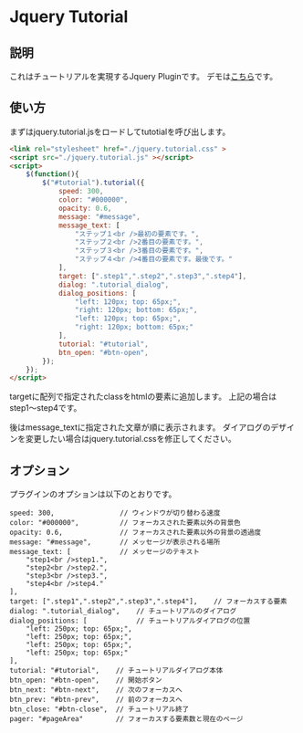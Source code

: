 # Jquery Tutorial
## 説明

これはチュートリアルを実現するJquery Pluginです。  デモは[こちら](http://js.marooon.com/jquery/tutorial/demo.html "JQuery Tutorial")です。

## 使い方 ##

まずはjquery.tutorial.jsをロードしてtutotialを呼び出します。
```html
<link rel="stylesheet" href="./jquery.tutorial.css" >
<script src="./jquery.tutorial.js" ></script>
<script>
	$(function(){
		$("#tutorial").tutorial({
            speed: 300,
            color: "#000000",
            opacity: 0.6,
            message: "#message",
            message_text: [
                "ステップ１<br />最初の要素です。",
                "ステップ２<br />2番目の要素です。",
                "ステップ３<br />3番目の要素です。",
                "ステップ４<br />4番目の要素です。最後です。"
            ],
            target: [".step1",".step2",".step3",".step4"],
            dialog: ".tutorial_dialog",
            dialog_positions: [
                "left: 120px; top: 65px;",
                "right: 120px; bottom: 65px;",
                "left: 120px; top: 65px;",
                "right: 120px; bottom: 65px;"
            ],
            tutorial: "#tutorial",
            btn_open: "#btn-open",
		});
	});
</script>
```

targetに配列で指定されたclassをhtmlの要素に追加します。
上記の場合はstep1〜step4です。

後はmessage_textに指定された文章が順に表示されます。
ダイアログのデザインを変更したい場合はjquery.tutorial.cssを修正してください。

## オプション
プラグインのオプションは以下のとおりです。
```
speed: 300,                // ウィンドウが切り替わる速度
color: "#000000",          // フォーカスされた要素以外の背景色
opacity: 0.6,              // フォーカスされた要素以外の背景の透過度
message: "#message",       // メッセージが表示される場所
message_text: [            // メッセージのテキスト
    "step1<br />step1.",
    "step2<br />step2.",
    "step3<br />step3.",
    "step4<br />step4."
],
target: [".step1",".step2",".step3",".step4"],    // フォーカスする要素
dialog: ".tutorial_dialog",    // チュートリアルのダイアログ
dialog_positions: [            // チュートリアルダイアログの位置
    "left: 250px; top: 65px;",
    "left: 250px; top: 65px;",
    "left: 250px; top: 65px;",
    "left: 250px; top: 65px;"
],
tutorial: "#tutorial",    // チュートリアルダイアログ本体
btn_open: "#btn-open",    // 開始ボタン
btn_next: "#btn-next",    // 次のフォーカスへ
btn_prev: "#btn-prev",    // 前のフォーカスへ
btn_close: "#btn-close",  // チュートリアル終了
pager: "#pageArea"        // フォーカスする要素数と現在のページ
```
